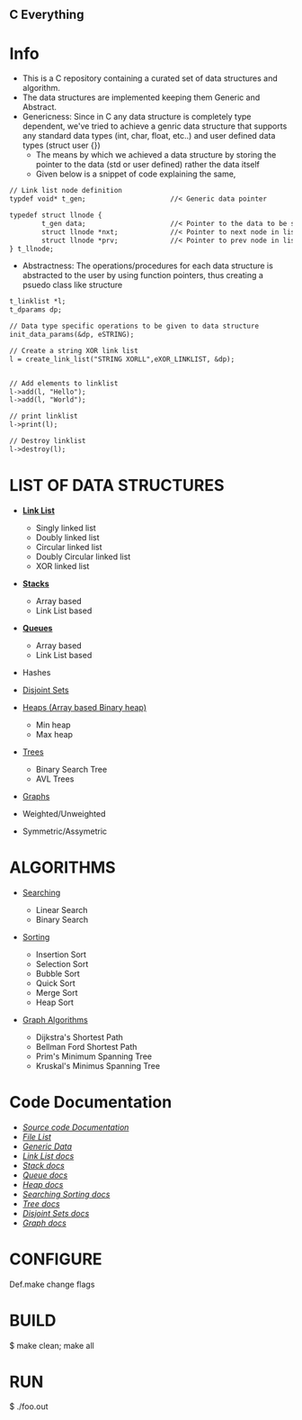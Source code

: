 ## C Everything

# Info

* This is a C repository containing a curated set of data structures and algorithm.
* The data structures are implemented keeping them Generic and Abstract.
* Genericness: Since in C any data structure is completely type dependent, we've tried to achieve a genric data structure that supports any standard data types (int, char, float, etc..) and user defined data types (struct user {})
    - The means by which we achieved a data structure by storing the pointer to the data (std or user defined) rather the data itself
    - Given below is a snippet of code explaining the same,
```markdown
// Link list node definition
typdef void* t_gen;                     //< Generic data pointer

typedef struct llnode {
        t_gen data;                     //< Pointer to the data to be stored in link list
        struct llnode *nxt;             //< Pointer to next node in list
        struct llnode *prv;             //< Pointer to prev node in list
} t_llnode;

```
* Abstractness: The operations/procedures for each data structure is abstracted to the user by using function pointers, thus creating a psuedo class like structure
```markdown
t_linklist *l;
t_dparams dp;

// Data type specific operations to be given to data structure
init_data_params(&dp, eSTRING);

// Create a string XOR link list
l = create_link_list("STRING XORLL",eXOR_LINKLIST, &dp);


// Add elements to linklist
l->add(l, "Hello");
l->add(l, "World");

// print linklist
l->print(l);

// Destroy linklist
l->destroy(l);
```


# LIST OF DATA STRUCTURES

* [**Link List**](https://github.com/jar3m/c_everything/blob/master/ds/link_list/link_list.c)
  * Singly linked list
  * Doubly linked list 
  * Circular linked list 
  * Doubly Circular linked list 
  * XOR linked list 

* [**Stacks**](https://github.com/jar3m/c_everything/blob/master/ds/stack/stack.c) 
  * Array based 
  * Link List based

* [**Queues**](https://github.com/jar3m/c_everything/blob/master/ds/queue/queue.c) 
  * Array based 
  * Link List based

* Hashes

* [Disjoint Sets](https://github.com/jar3m/c_everything/blob/master/ds/disjoint_set/disjoint_set.c) 

* [Heaps (Array based Binary heap)](https://github.com/jar3m/c_everything/blob/master/ds/heap/heap.c)
  * Min heap
  * Max heap

* [Trees](https://github.com/jar3m/c_everything/blob/master/ds/tree/tree.c) 
  * Binary Search Tree
  * AVL Trees 

* [Graphs](https://github.com/jar3m/c_everything/blob/master/ds/graph/graph.c)
 * Weighted/Unweighted
 * Symmetric/Assymetric

# ALGORITHMS
* [Searching](https://github.com/jar3m/c_everything/blob/master/ds/array/array.c)
  * Linear Search
  * Binary Search

* [Sorting](https://github.com/jar3m/c_everything/blob/master/ds/array/array.c) 
  * Insertion Sort
  * Selection Sort
  * Bubble Sort
  * Quick Sort
  * Merge Sort
  * Heap Sort

* [Graph Algorithms](https://github.com/jar3m/c_everything/blob/master/ds/graph/graph.c)
  * Dijkstra's Shortest Path
  * Bellman Ford Shortest Path 
  * Prim's Minimum Spanning Tree
  * Kruskal's Minimus Spanning Tree

# Code Documentation
* [*Source code Documentation*](https://jar3m.github.io/c_everything/docs/html/index.html)
* [*File List*](https://jar3m.github.io/c_everything/docs/html/files.html)
* [*Generic Data*](https://jar3m.github.io/c_everything/docs/html/generic__def_8h.html)
* [*Link List docs*](https://jar3m.github.io/c_everything/docs/html/link_list_8c.html)
* [*Stack docs*](https://jar3m.github.io/c_everything/docs/html/stackt_8c.html)
* [*Queue docs*](https://jar3m.github.io/c_everything/docs/html/queue_8c.html)
* [*Heap docs*](https://jar3m.github.io/c_everything/docs/html/heap_8c.html)
* [*Searching Sorting docs*](https://jar3m.github.io/c_everything/docs/html/array_8c.html)
* [*Tree docs*](https://jar3m.github.io/c_everything/docs/html/tree_8c.html)
* [*Disjoint Sets docs*](https://jar3m.github.io/c_everything/docs/html/disjoint_set_8c.html)
* [*Graph docs*](https://jar3m.github.io/c_everything/docs/html/graph_8c.html)

# CONFIGURE
Def.make change flags

# BUILD
$ make clean; make all

# RUN
$ ./foo.out
